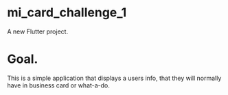# mi_card_challenge_1

A new Flutter project.

# Goal.

This is a simple application that displays a users info, that they will normally have in business card or what-a-do.
